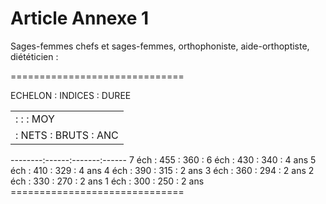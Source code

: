 # Article Annexe 1

Sages-femmes chefs et sages-femmes, orthophoniste, aide-orthoptiste, diététicien :

==============================

ECHELON :   INDICES    : DUREE

<table>
<tr>
<td>         :      :       :  MOY</td>
</tr>
<tr>
<td>         : NETS : BRUTS : ANC</td>
</tr>
</table>

--------:------:-------:------ 7 éch   : 455  :  360  : 6 éch   : 430  :  340  : 4 ans 5 éch   : 410  :  329  : 4 ans 4 éch   : 390  :  315  : 2 ans 3 éch   : 360  :  294  : 2 ans 2 éch   : 330  :  270  : 2 ans 1 éch   : 300  :  250  : 2 ans ==============================
